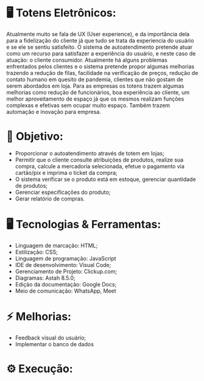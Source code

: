 # 🖥️ Totens Eletrônicos:
  Atualmente muito se fala de UX (User experience), e da importância dela para a fidelização do cliente já que tudo se trata da experiencia do usuário e se ele se sentiu satisfeito. O sistema de autoatendimento pretende atuar como um recurso para satisfazer a experiência do usuário, e neste caso de atuação: o cliente consumidor.
	Atualmente há alguns problemas enfrentados pelos clientes e o sistema pretende propor algumas melhorias trazendo a redução de filas, facilidade na verificação de preços, redução de contato humano em quesito de pandemia, clientes que não gostam de serem abordados em loja.
 Para as empresas os totens trazem algumas melhorias como redução de funcionários, boa experiência ao cliente, um melhor aproveitamento de espaço já que os mesmos realizam funções complexas e efetivas sem ocupar muito espaço. Também trazem automação e inovação para empresa.


# 🎯 Objetivo:
 * Proporcionar o autoatendimento através de totem em lojas;
 * Permitir que o cliente consulte atribuições de produtos, realize sua compra, calcule a mercadoria selecionada, efetue o pagamento via cartão/pix e imprima o ticket da compra; 
 * O sistema verificar se o produto está em estoque, gerenciar quantidade de produtos; 
 * Gerenciar especificações do produto;
 * Gerar relatório de compras.


# 🖥️ Tecnologias & Ferramentas:
 * Linguagem de marcação: HTML;
 * Estilização: CSS;
 * Linguagem de programação: JavaScript
 * IDE de desenvolvimento: Visual Code;
 * Gerenciamento de Projeto: Clickup.com;
 * Diagramas: Astah 8.5.0;
 * Edição da documentação: Google Docs;
 * Meio de comunicação: WhatsApp, Meet

 
 # ⚡ Melhorias:
  * Feedback visual do usuário;
  * Implementar o banco de dados

# ⚙️ Execução:
 
